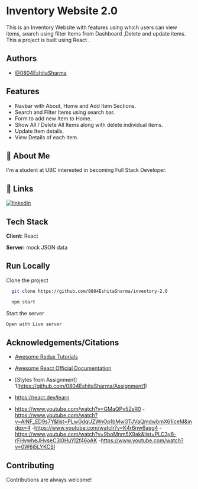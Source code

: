 # Inventory Website 2.0

This is an Inventory Website with features using which users
can view items, search using filter Items from
Dashboard ,Delete and update items. This a project is built using React
.

## Authors

- [@0804EshitaSharma](https://github.com/0804EshitaSharma)

## Features

- Navbar with About, Home and Add Item Sections.
- Search and Filter Items using search bar.
- Form to add new Item to Home.
- Show All / Delete All Items along with delete individual items.
- Update Item details.
- View Details of each item.

## 🚀 About Me

I'm a student at UBC interested in becoming Full Stack Developer.

## 🔗 Links

[![linkedin](https://www.linkedin.com/eshitasharma)](https://www.linkedin.com/)

## Tech Stack

**Client:** React

**Server:** mock JSON data

## Run Locally

Clone the project

```bash
  git clone https://github.com/0804EshitaSharma/inventory-2.0
```

```bash
  npm start
```

Start the server

```bash
Open with Live server
```

## Acknowledgements/Citations

- [Awesome Redux Tutorials](https://www.youtube.com/watch?v=9boMnm5X9ak&list=PLC3y8-rFHvwheJHvseC3I0HuYI2f46oAK)

- [Awesome React Official Documentation ](https://react.dev/) 
- [Styles from Assignment] 1(https://github.com/0804EshitaSharma/Assignment1)

- https://react.dev/learn
- https://www.youtube.com/watch?v=GMaQPv5ZsR0
-https://www.youtube.com/watch?v=AlNF_ED9s7Y&list=PLwGdqUZWnOp1bMwGTJVaQmdwbmX61iceM&index=4
-https://www.youtube.com/watch?v=K4r6nw6aeg4
-https://www.youtube.com/watch?v=9boMnm5X9ak&list=PLC3y8-rFHvwheJHvseC3I0HuYI2f46oAK
-https://www.youtube.com/watch?v=0W6i5LYKCSI


## Contributing

Contributions are always welcome!
